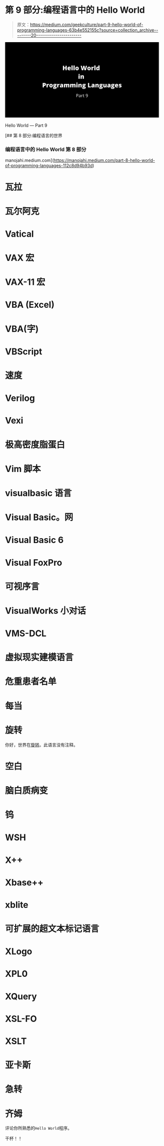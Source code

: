# 第 9 部分:编程语言中的 Hello World

> 原文：<https://medium.com/geekculture/part-9-hello-world-of-programming-languages-63b4e552155c?source=collection_archive---------20----------------------->

![](img/7d2853f08e88ad0bc7cc76b51284f5a7.png)

Hello World — Part 9

[](https://manojahi.medium.com/part-8-hello-world-of-programming-languages-112c8d94b93d) [## 第 8 部分:编程语言的世界

### 编程语言中的 Hello World 第 8 部分

manojahi.medium.com](https://manojahi.medium.com/part-8-hello-world-of-programming-languages-112c8d94b93d) 

# 瓦拉

# 瓦尔阿克

# Vatical

# VAX 宏

# VAX-11 宏

# VBA (Excel)

# VBA(字)

# VBScript

# 速度

# Verilog

# Vexi

# 极高密度脂蛋白

# Vim 脚本

# visualbasic 语言

# Visual Basic。网

# Visual Basic 6

# Visual FoxPro

# 可视序言

# VisualWorks 小对话

# VMS-DCL

# 虚拟现实建模语言

# 危重患者名单

# 每当

# 旋转

你好，世界在[旋转](http://esolangs.org/wiki/Whirl)。此语言没有注释。

# 空白

# 脑白质病变

# 钨

# WSH

# X++

# Xbase++

# xblite

# 可扩展的超文本标记语言

# XLogo

# XPL0

# XQuery

# XSL-FO

# XSLT

# 亚卡斯

# 急转

# 齐姆

评论你所熟悉的`Hello World`程序。

干杯！！